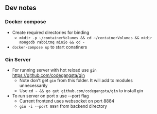 ## Dev notes

### Docker compose
- Create required directories for binding
  - `mkdir -p ~/containerVolumes && cd ~/containerVolumes && mkdir mongodb rabbitmq minio && cd -`
- `docker-compose up` to start conatiners

### Gin Server
- For running server with hot reload use `gin` https://github.com/codegangsta/gin
  - Note don't get `gin` from this folder. It will add to modules unnecessarily
  - Use `cd ~ && go get github.com/codegangsta/gin` to install gin
- To run server on port x use --port flag
  - Current frontend uses websocket on port 8884
  - `gin -i --port 8884` from backend directory
